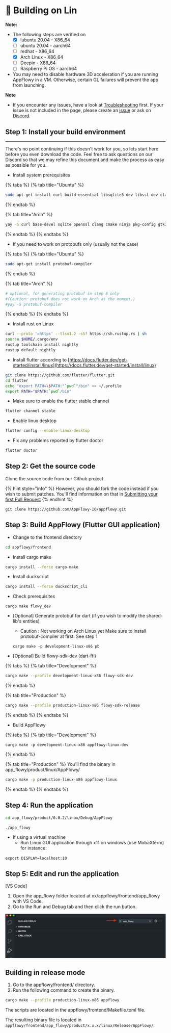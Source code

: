 # 🐧 Building on Lin

**Note:**

* The following steps are verified on
  * [x] lubuntu 20.04 - X86\_64
  * [ ] ubuntu 20.04 - aarch64
  * [ ] redhat - X86\_64
  * [x] Arch Linux - X86\_64
  * [ ] Deepin - X86\_64
  * [ ] Raspberry Pi OS - aarch64
* You may need to disable hardware 3D acceleration if you are running AppFlowy in a VM. Otherwise, certain GL failures will prevent the app from launching.

**Note**

* If you encounter any issues, have a look at [Troubleshooting](https://github.com/AppFlowy-IO/appflowy/wiki/Troubleshooting) first. If your issue is not included in the page, please create an [issue](https://github.com/AppFlowy-IO/appflowy/issues/new/choose) or ask on [Discord](https://discord.gg/9Q2xaN37tV).

## Step 1: Install your build environment

***

There's no point continuing if this doesn't work for you, so lets start here before you even download the code. Feel free to ask questions on our Discord so that we may refine this document and make the process as easy as possible for you.

* Install system prerequisites

{% tabs %}
{% tab title="Ubuntu" %}
```bash
sudo apt-get install curl build-essential libsqlite3-dev libssl-dev clang cmake ninja-build pkg-config libgtk-3-dev unzip
```
{% endtab %}

{% tab title="Arch" %}
```bash
yay -S curl base-devel sqlite openssl clang cmake ninja pkg-config gtk3 unzip
```
{% endtab %}
{% endtabs %}

* If you need to work on protobufs only (usually not the case)

{% tabs %}
{% tab title="Ubuntu" %}
```bash
sudo apt-get install protobuf-compiler
```
{% endtab %}

{% tab title="Arch" %}
```bash
# optional, for generating protobuf in step 8 only
#(Caution: protobuf does not work on Arch at the moment.)
#yay -S protobuf-compiler
```
{% endtab %}
{% endtabs %}

* Install rust on Linux

```bash
curl --proto '=https' --tlsv1.2 -sSf https://sh.rustup.rs | sh
source $HOME/.cargo/env
rustup toolchain install nightly
rustup default nightly
```

* Install flutter according to [https://docs.flutter.dev/get-started/install/linux](https://docs.flutter.dev/get-started/install/linux)

```bash
git clone https://github.com/flutter/flutter.git
cd flutter
echo "export PATH=\$PATH:"`pwd`"/bin" >> ~/.profile
export PATH="$PATH:`pwd`/bin"
```

* Make sure to enable the flutter stable channel

```bash
flutter channel stable
```

* Enable linux desktop

```bash
flutter config --enable-linux-desktop
```

* Fix any problems reported by flutter doctor

```bash
flutter doctor
```

## Step 2: Get the source code

Clone the source code from our Github project.

{% hint style="info" %}
However, you should fork the code instead if you wish to submit patches. You'll find information on that in [Submitting your first Pull Request](../submitting-your-first-pull-request.md)
{% endhint %}

```shell
git clone https://github.com/AppFlowy-IO/appflowy.git
```

## Step 3: Build AppFlowy (Flutter GUI application)

* Change to the frontend directory

```bash
cd appflowy/frontend
```

* Install cargo make

```bash
cargo install --force cargo-make
```

* Install duckscript

```bash
cargo install --force duckscript_cli
```

* Check prerequisites

```shell
cargo make flowy_dev
```

*   \[Optional] Generate protobuf for dart (if you wish to modify the shared-lib's entities)

    * Caution : Not working on Arch Linux yet Make sure to install protobuf-compiler at first. See step 1

    ```shell
    cargo make -p development-linux-x86 pb
    ```
* \[Optional] Build flowy-sdk-dev (dart-ffi)

{% tabs %}
{% tab title="Development" %}
```bash
cargo make --profile development-linux-x86 flowy-sdk-dev
```
{% endtab %}

{% tab title="Production" %}
```bash
cargo make --profile production-linux-x86 flowy-sdk-release
```
{% endtab %}
{% endtabs %}

* Build AppFlowy

{% tabs %}
{% tab title="Development" %}
```
cargo make -p development-linux-x86 appflowy-linux-dev
```
{% endtab %}

{% tab title="Production" %}
You'll find the binary in app\_flowy/product/linux/AppFlowy/

```bash
cargo make -p production-linux-x86 appflowy-linux
```
{% endtab %}
{% endtabs %}

## Step 4: Run the application

```bash
cd app_flowy/product/0.0.2/linux/Debug/AppFlowy
```

```shell
./app_flowy
```

* If using a virtual machine
  * Run Linux GUI application through x11 on windows (use MobaXterm) for instance:

`export DISPLAY=localhost:10`

## Step 5: Edit and run the application

\[VS Code]

1. Open the app\_flowy folder located at xx/appflowy/frontend/app\_flowy with VS Code.
2. Go to the Run and Debug tab and then click the run button.

![](../../../../.gitbook/assets/image.png)

## Building in release mode

1. Go to the appflowy/frontend/ directory.
2. Run the following command to create the binary.

```bash
cargo make --profile production-linux-x86 appflowy
```

The scripts are located in the appflowy/frontend/Makefile.toml file.

The resulting binary file is located in `appflowy/frontend/app_flowy/product/x.x.x/linux/Release/AppFlowy/`.
